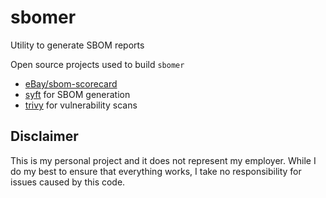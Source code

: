 # sbomer 

Utility to generate SBOM reports

Open source projects used to build `sbomer`

* [eBay/sbom-scorecard](https://github.com/eBay/sbom-scorecard)
* [syft](https://github.com/anchore/syft) for SBOM generation 
* [trivy](https://github.com/aquasecurity/trivy) for vulnerability scans 


## Disclaimer

This is my personal project and it does not represent my employer. While I do my best to ensure that everything works, I take no responsibility for issues caused by this code.
